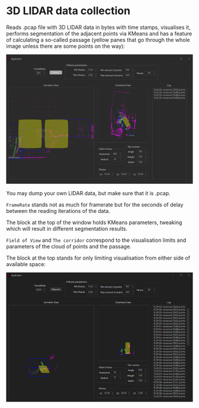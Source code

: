 # 3D LIDAR data collection

Reads .pcap file with 3D LIDAR data in bytes with time stamps, visualises it, performs segmentation of the adjacent points via KMeans and has a feature of calculating a so-called passage (yellow panes that go through the whole image unless there are some points on the way):

<center><img src="./Images/Main.png" height="350" width="600"/></center>

You may dump your own LIDAR data, but make sure that it is .pcap.

`FrameRate` stands not as much for framerate but for the seconds of delay between the reading iterations of the data.

The block at the top of the window holds KMeans parameters, tweaking which will result in different segmentation results.

`Field of View` and `The corridor` correspond to the visualisation limits and parameters of the cloud of points and the passage.

The block at the top stands for only limiting visualisation from either side of available space:

<center><img src="./Images/Tweaks.png" height="350" width="600"/></center>